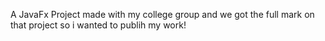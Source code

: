 A JavaFx Project made with my college group and we got the full mark on that project so i wanted to publih my work!
